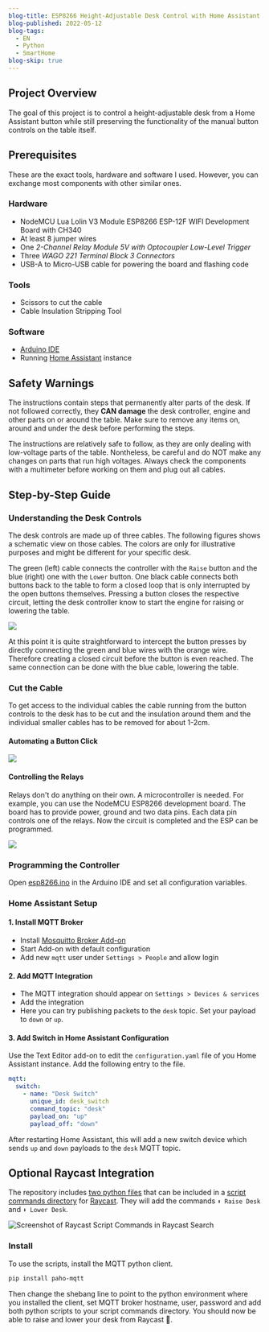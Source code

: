 ```yaml
---
blog-title: ESP8266 Height-Adjustable Desk Control with Home Assistant Integration
blog-published: 2022-05-12
blog-tags:
  - EN
  - Python
  - SmartHome
blog-skip: true
---
```


## Project Overview

The goal of this project is to control a height-adjustable desk from a Home Assistant button while still preserving the functionality of the manual button controls on the table itself.

## Prerequisites

These are the exact tools, hardware and software I used. However, you can exchange most components with other similar ones.

### Hardware

- NodeMCU Lua Lolin V3 Module ESP8266 ESP-12F WIFI Development Board with CH340
- At least 8 jumper wires
- One _2-Channel Relay Module 5V with Optocoupler Low-Level Trigger_
- Three _WAGO 221 Terminal Block 3 Connectors_
- USB-A to Micro-USB cable for powering the board and flashing code

### Tools

- Scissors to cut the cable
- Cable Insulation Stripping Tool

### Software

- [Arduino IDE](https://docs.arduino.cc/software/ide/#ide-v2)
- Running [Home Assistant](https://www.home-assistant.io/) instance

## Safety Warnings

The instructions contain steps that permanently alter parts of the desk. If not followed correctly, they **CAN damage** the desk controller, engine and other parts on or around the table.
Make sure to remove any items on, around and under the desk before performing the steps.

The instructions are relatively safe to follow, as they are only dealing with low-voltage parts of the table. Nontheless, be careful and do NOT make any changes on parts that run high voltages. Always check the components with a multimeter before working on them and plug out all cables.

## Step-by-Step Guide

### Understanding the Desk Controls

The desk controls are made up of three cables. The following figures shows a schematic view on those cables. The colors are only for illustrative purposes and might be different for your specific desk.

The green (left) cable connects the controller with the `Raise` button and the blue (right) one with the `Lower` button. One black cable connects both buttons back to the table to form a closed loop that is only interrupted by the open buttons themselves. Pressing a button closes the respective circuit, letting the desk controller know to start the engine for raising or lowering the table.

![](/docs/media/desk-diag.png)

At this point it is quite straightforward to intercept the button presses by directly connecting the green and blue wires with the orange wire. Therefore creating a closed circuit before the button is even reached. The same connection can be done with the blue cable, lowering the table.

### Cut the Cable

To get access to the individual cables the cable running from the button controls to the desk has to be cut and the insulation around them and the individual smaller cables has to be removed for about 1-2cm.

#### Automating a Button Click

![](/docs/media/desk-relay-diag.png)

#### Controlling the Relays

Relays don't do anything on their own. A microcontroller is needed. For example, you can use the NodeMCU ESP8266 development board. The board has to provide power, ground and two data pins. Each data pin controls one of the relays. Now the circuit is completed and the ESP can be programmed.

![](/docs/media/desk-controller-diag.png)

### Programming the Controller

Open [esp8266.ino](/esp8266.ino) in the Arduino IDE and set all configuration variables.

### Home Assistant Setup

#### 1. Install MQTT Broker

- Install [Mosquitto Broker Add-on](https://www.home-assistant.io/integrations/mqtt/)
- Start Add-on with default configuration
- Add new `mqtt` user under `Settings > People` and allow login

#### 2. Add MQTT Integration

- The MQTT integration should appear on `Settings > Devices & services`
- Add the integration
- Here you can try publishing packets to the `desk` topic. Set your payload to `down` or `up`.

#### 3. Add Switch in Home Assistant Configuration

Use the Text Editor add-on to edit the `configuration.yaml` file of you Home Assistant instance. Add the following entry to the file.

```yaml
mqtt:
  switch:
    - name: "Desk Switch"
      unique_id: desk_switch
      command_topic: "desk"
      payload_on: "up"
      payload_off: "down"
```

After restarting Home Assistant, this will add a new switch device which sends `up` and `down` payloads to the `desk` MQTT topic.

## Optional Raycast Integration

The repository includes [two python files](https://github.com/marcjulianschwarz/ha-desk-automation/blob/main/raycast-scripts) that can be included in a [script commands directory](https://github.com/raycast/script-commands) for [Raycast](https://www.raycast.com/). They will add the commands `⬆️ Raise Desk` and `⬇️ Lower Desk`.

![Screenshot of Raycast Script Commands in Raycast Search](/docs/media/raycast.png)

### Install

To use the scripts, install the MQTT python client.

```bash
pip install paho-mqtt
```

Then change the shebang line to point to the python environment where you installed the client, set MQTT broker hostname, user, password and add both python scripts to your script commands directory.
You should now be able to raise and lower your desk from Raycast 🎉.
